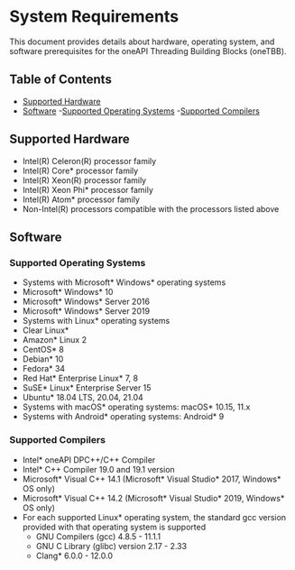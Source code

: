 <!--
******************************************************************************
* 
* Licensed under the Apache License, Version 2.0 (the "License");
* you may not use this file except in compliance with the License.
* You may obtain a copy of the License at
*
*     http://www.apache.org/licenses/LICENSE-2.0
*
* Unless required by applicable law or agreed to in writing, software
* distributed under the License is distributed on an "AS IS" BASIS,
* WITHOUT WARRANTIES OR CONDITIONS OF ANY KIND, either express or implied.
* See the License for the specific language governing permissions and
* limitations under the License.
*******************************************************************************/-->

# System Requirements <!-- omit in toc -->
This document provides details about hardware, operating system, and software prerequisites for the oneAPI Threading Building Blocks (oneTBB). 

## Table of Contents <!-- omit in toc -->
- [Supported Hardware](#supported-hardware)
- [Software](#software)
  -[Supported Operating Systems](#supported-operating-systems)
  -[Supported Compilers](#supported-compilers)


## Supported Hardware
- Intel(R) Celeron(R) processor family
- Intel(R) Core* processor family
- Intel(R) Xeon(R) processor family
- Intel(R) Xeon Phi* processor family
- Intel(R) Atom* processor family
- Non-Intel(R) processors compatible with the processors listed above


## Software

### Supported Operating Systems
- Systems with Microsoft* Windows* operating systems
- Microsoft* Windows* 10
- Microsoft* Windows* Server 2016
- Microsoft* Windows* Server 2019
- Systems with Linux* operating systems
- Clear Linux*
- Amazon* Linux 2
- CentOS* 8
- Debian* 10
- Fedora* 34
- Red Hat* Enterprise Linux* 7, 8
- SuSE* Linux* Enterprise Server 15
- Ubuntu* 18.04 LTS, 20.04, 21.04
- Systems with macOS* operating systems: macOS* 10.15, 11.x
- Systems with Android* operating systems: Android* 9

### Supported Compilers
- Intel* oneAPI DPC++/C++ Compiler
- Intel* C++ Compiler 19.0 and 19.1 version
- Microsoft* Visual C++ 14.1 (Microsoft* Visual Studio* 2017, Windows* OS only)
- Microsoft* Visual C++ 14.2 (Microsoft* Visual Studio* 2019, Windows* OS only)
- For each supported Linux* operating system, the standard gcc version provided with that operating system is supported
  - GNU Compilers (gcc) 4.8.5 - 11.1.1
  - GNU C Library (glibc) version 2.17 - 2.33
  - Clang* 6.0.0 - 12.0.0